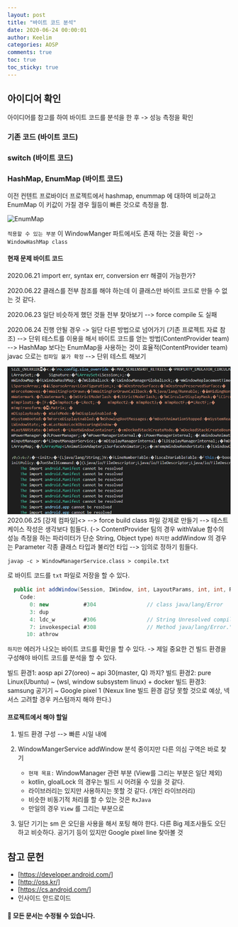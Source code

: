 ```yaml
---
layout: post
title: "바이트 코드 분석"
date: 2020-06-24 00:00:01
author: Keelim
categories: AOSP
comments: true
toc: true
toc_sticky: true
---
```


## 아이디어 확인

아이디어를 참고를 하여 바이트 코드를 분석을 한 후 -> 성능 측정을 확인 

### 기존 코드 (바이트 코드)

### switch (바이트 코드)

### HashMap, EnumMap (바이트 코드)

이전 컨텐트 프로바이더 프로젝트에서 hashmap, enummap 에 대하여 비교하고
EnumMap 이 키값이 가질 경우 월등이 빠른 것으로 측정을 함.

![EnumMap](https://user-images.githubusercontent.com/38609712/63910227-d0302c80-ca60-11e9-8958-6890ccd4c7a8.png)

`적용할 수 있는 부분` 이 WindowManger 파트에서도 존재 하는 것을 확인 -> `WindowHashMap class`

#### 현재 문제 바이트 코드

2020.06.21 import err, syntax err, conversion err 해결이 가능한가?

2020.06.22 클래스를 전부 참조를 해야 하는데 이 클래스만 바이트 코드로 만들 수 없는 것 같다.

2020.06.23 일단 비슷하게 했던 것들 전부 찾아보기 --> force compile 도 실패

2020.06.24 진행 안될 경우 -> 일단 다른 방법으로 넘어가기 (기존 프로젝트 자료 참조)
            --> 단위 테스트를 이용을 해서 바이트 코드를 얻는 방법(ContentProvider team)
            --> HashMap 보다는 EnumMap을 사용하는 것이 효율적(ContentProvider team) javac 으로는 `컴파일 불가 확정`
            --> 단위 테스트 해보기

![force_compile](https://github.com/keelim/AOSP/blob/master/docs/assets/force_compile.png?raw=true)
2020.06.25  [강제 컴파일]<> --> force build class 파일 강제로 만들기
            --> 테스트 케이스 작성은 생각보다 힘들다. (-> ContentProvider 팀의 경우 withValue 함수의 성능 측정을 하는 파라미터가
            단순 String, Object type)  `하지만` addWindow 의 경우는 Parameter 각종 클래스 타입과 불리언 타입 --> 임의로 정하기 힘들다.

```shell
javap -c > WindowManagerService.class > compile.txt

```

로 바이트 코드를 `txt` 파일로 저장을 할 수 있다.

```java
  public int addWindow(Session, IWindow, int, LayoutParams, int, int, Rect, Rect, Rect, Rect, DisplayCutout.ParcelableWrapper, InputChannel, InsetsState);
    Code:
       0: new           #304                // class java/lang/Error
       3: dup
       4: ldc_w         #306                // String Unresolved compilation problem: \n
       7: invokespecial #308                // Method java/lang/Error."<init>":(Ljava/lang/String;)V
      10: athrow
```

`하지만` 에러가 나오는 바이트 코드를 확인을 할 수 있다. -> 제일 중요한 건 빌드 환경을 구성해야 바이트 코드를 분석을 할 수 있다.

빌드 환경1: aosp api 27(oreo) ~ api 30(master, Q) 까지?
빌드 환경2: pure Linux(Ubuntu) ~ (wsl, window subsystem linux) + docker
빌드 환경3: samsung 공기기 ~ Google pixel 1 (Nexux line 빌드 환경 감당 못할 것으로 예상, 넥서스 고려할 경우 커스텀까지 해야 한다.)

#### 프로젝트에서 해야 할일

1. 빌드 환경 구성 --> 빠른 시일 내에
2. WindowMangerService addWindow 분석 중이지만 다른 의심 구역은 바로 찾기

    - `현재 목표:` WindowManager 관련 부분 (View를 그리는 부분은 일단 제외)
    - kotlin, gloalLock 의 경우는 빌드 시 어려울 수 있을 것 같다.
    - 라이브러리는 있지만 사용하지는 못할 것 같다. (개인 라이브러리)
    - 비슷한 비동기적 처리를 할 수 있는 것은 `RxJava`
    - 만일의 경우 `View` 를 그리는 부분으로

3. 일단 기기는 sm 은 오딘을 사용을 해서 포팅 해야 한다. 다른 Big 제조사들도 오딘하고 비슷하다. 공기기 등이 있지만 Google pixel line 찾아볼 것

## 참고 문헌

- [<https://developer.android.com/>]
- [<http://oss.kr/]>
- [<https://cs.android.com/>]
- 인사이드 안드로이드

#### 🧶 모든 문서는 수정될 수 있습니다.
